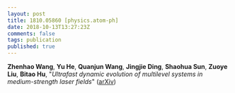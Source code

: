 ```yaml
---
layout: post
title: 1810.05860 [physics.atom-ph]
date: 2018-10-13T13:27:23Z
comments: false
tags: publication
published: true
---
```


<b>Zhenhao Wang</b>, <b>Yu He</b>, <b>Quanjun Wang</b>, <b>Jingjie Ding</b>, <b>Shaohua Sun</b>, <b>Zuoye Liu</b>, <b>Bitao Hu</b>, "<i>Ultrafast dynamic evolution of multilevel systems in medium-strength  laser fields</i>" ([arXiv](http://arxiv.org/abs/1810.05860v1))
